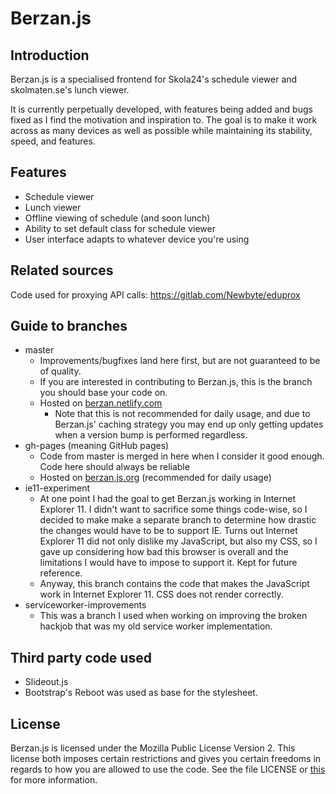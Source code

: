 # Berzan.js
## Introduction
Berzan.js is a specialised frontend for Skola24's schedule viewer and
 skolmaten.se's lunch viewer.

It is currently perpetually developed, with features being added and bugs fixed
 as I find the motivation and inspiration to. The goal is to make it work across
 as many devices as well as possible while maintaining its stability, speed, and
 features.

## Features 

* Schedule viewer
* Lunch viewer 
* Offline viewing of schedule (and soon lunch)
* Ability to set default class for schedule viewer
* User interface adapts to whatever device you're using

## Related sources

Code used for proxying API calls: https://gitlab.com/Newbyte/eduprox

## Guide to branches 

* master
  * Improvements/bugfixes land here first, but are not guaranteed to be of quality.
  * If you are interested in contributing to Berzan.js, this is the branch you should base your code on.
  * Hosted on [berzan.netlify.com](https://berzan.netlify.com)
    * Note that this is not recommended for daily usage, and due to Berzan.js' caching strategy you may end up only getting updates when a version bump is performed regardless. 
* gh-pages (meaning GitHub pages)
  * Code from master is merged in here when I consider it good enough. Code here should always be reliable
  * Hosted on [berzan.js.org](https://berzan.js.org) (recommended for daily usage)
* ie11-experiment
  * At one point I had the goal to get Berzan.js working in Internet Explorer 11. I didn't want to sacrifice some things code-wise, so I decided to make make a separate branch to determine how drastic the changes would have to be to support IE. Turns out Internet Explorer 11 did not only dislike my JavaScript, but also my CSS, so I gave up considering how bad this browser is overall and the limitations I would have to impose to support it. Kept for future reference.
  * Anyway, this branch contains the code that makes the JavaScript work in Internet Explorer 11. CSS does not render correctly.
* serviceworker-improvements
  * This was a branch I used when working on improving the broken hackjob that was my old service worker implementation.

## Third party code used
* Slideout.js
* Bootstrap's Reboot was used as base for the stylesheet.

## License 

Berzan.js is licensed under the Mozilla Public License Version 2. This license
 both imposes certain restrictions and gives you certain freedoms in regards to
 how you are allowed to use the code. See the file LICENSE or
 [this](https://www.mozilla.org/en-US/MPL/2.0/) for more information. 
